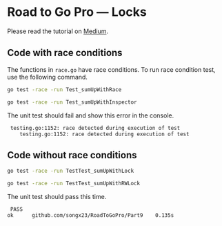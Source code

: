 # Road to Go Pro — Locks

Please read the tutorial on [Medium](https://medium.com/@songx).

## Code with race conditions

The functions in `race.go` have race conditions. To run race condition test, use the following command.

```bash
go test -race -run Test_sumUpWithRace

go test -race -run Test_sumUpWithInspector
```

The unit test should fail and show this error in the console.

```
 testing.go:1152: race detected during execution of test
    testing.go:1152: race detected during execution of test
```

## Code without race conditions

```bash
go test -race -run TestTest_sumUpWithLock

go test -race -run TestTest_sumUpWithRWLock
```

The unit test should pass this time.

```
 PASS
ok      github.com/songx23/RoadToGoPro/Part9    0.135s
```